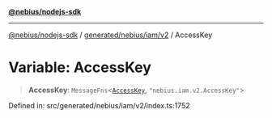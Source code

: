 [**@nebius/nodejs-sdk**](../../../../../README.md)

***

[@nebius/nodejs-sdk](../../../../../README.md) / [generated/nebius/iam/v2](../README.md) / AccessKey

# Variable: AccessKey

> **AccessKey**: `MessageFns`\<[`AccessKey`](../interfaces/AccessKey.md), `"nebius.iam.v2.AccessKey"`\>

Defined in: src/generated/nebius/iam/v2/index.ts:1752
